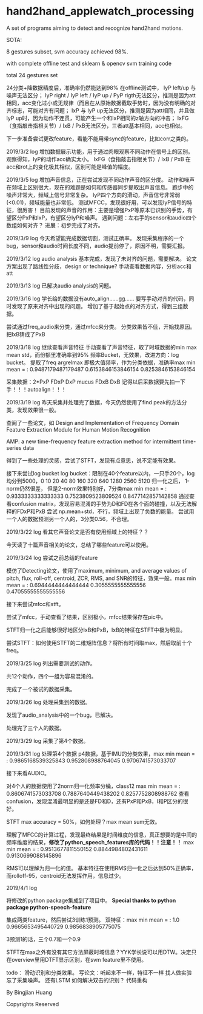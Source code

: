 # hand2hand_applewatch_processing

A set of programs aiming to detect and recognize hand2hand motions.

SOTA:

8 gestures subset, svm accuracy achieved 98%.

with complete offline test and sklearn & opencv svm training code

total 24 gestures set

24分类+降数据精度后，准确率仍然能达到98%
在offline测试中，
IyP left/up 与 噪声无法区分；
IyP right / IyP left / IyP up / PyP rigth无法区分，推测是因为att相同，acc变化过小或无规律（而且在从原始数据截取手势时，因为没有明确的对齐标志，可能对齐有问题；
IxP 与 IyP up无法区分，推测是因为att相同，并且做IyP up时，因为动作不连贯，可能产生一个和IxP相同的z轴方向的冲击；
IxFG（食指敲击指根关节）/ IxB / PxB无法区分，三者att基本相同，acc也相似。

下一步准备尝试更改feature，看能不能用带sync的feature，比如corr之类的。

2019/3/2 log
增加数据展示功能，用于通过肉眼观察不同动作在信号上的区别。
观察得知，IyP的动作acc确实太小。
IxFG（食指敲击指根关节）/ IxB / PxB 在acc和rot上的变化极其相似，区别可能是峰值的幅度。

2019/3/5 log
增加声音信息，正在尝试发现不同动作声音的区分度。
动作和噪声在频域上区别很大，现在的难题是如何和传感器同步提取出声音信息。
跑步中的噪声非常大，频域上信号非常复杂。
IyP四个方向的滑动，声音信号非常弱(<0.01)，频域能量也非常低。
测试MFCC，发现很好用，可以发现IyP信号的特征，很厉害！
目前发现的声音的作用：主要是增强PxP等原本已识别的手势，有望区分PxP和IxP，有望区分IyP和噪声。
遇到问题：左右手的sensor和audio四个数组如何对齐？
进展：初步完成了对齐。

2019/3/9 log
今天希望能完成数据切割，测试正确率。
发现采集程序的一个bug，sensor和audio时间长度不同，audio提前停了，原因不明，需要汇报。

2019/3/12 log
audio analysis 基本完成，发现了未对齐的问题，需要解决。
论文方案出现了路线性分歧，design or technique?
手动查看数据内容，分析acc和att

2019/3/13 log
已解决audio analysis的问题。

2019/3/16 log
学长给的数据没有auto_align……gg……
要写手动对齐的代码，同时发现了原来对齐中出现的问题。
增加了基于起始点的对齐方式，得到三组数据。

尝试通过freq_audio来分类，通过mfcc来分类。
分类效果皆不佳，开始找原因。
把IxB猜成了PxB

2019/3/18 log
继续查看声音特征
手动查看了声音特征，取了时域数据的min max mean std，而份额里准确率到95%
频率Bucket，无效果，改进方向：log bucket。
提取了freq argrelmax 即极大值频率，作为分类依据，准确率max min mean = : 0.9487179487179487 0.6153846153846154 0.8253846153846154

采集数据：2*PxP FDxP DxP mucus FDxB DxB
记得以后采数据要先拍一下手！！！autoalign！！！

2019/3/19 log
昨天采集并处理完了数据，今天仍然使用了find peak的方法分类，发现效果很一般。

查阅了一些论文，如
Design and Implementation of Frequency Domain Feature Extraction Module for Human Motion Recognition

AMP: a new time-frequency feature extraction method for intermittent time-series data

得到了一些处理的灵感，尝试了STFT，发现有点意思，说不定能有效果。

接下来尝试log bucket
log bucket：限制在40个feature以内，一只手20个，log均分到5000，0 10 20 40 80 160 320 640 1280 2560 5120
归一化之后，
1-norm仍然很差，
但是2-norm效果特别好，7分类max min mean = : 0.9333333333333333 0.7523809523809524 0.8477142857142858
通过查看confusion matrix，发现容易混淆的手势为D和FD在各个面的碰撞，以及无法解释的FDxP和PxB
尝试 np.mean+std，不行，频域上出现了负数的能量。
尝试用一个人的数据预测另一个人的，3分类0.56，不合理。

2019/3/22 log
看其它声音论文是否有使用频域上的特征？？

今天读了十篇声音相关的论文，总结了哪些feature可以使用。

2019/3/24 log
尝试之前总结的feature

模仿了Detecting论文，使用了maximum, minimum, and average values of pitch, flux, roll-off, centroid, ZCR, RMS, and SNR的特征，效果一般。max min mean = : 0.6944444444444444 0.3055555555555556 0.47055555555555556

接下来尝试mfcc和stft。

尝试了mfcc，手动查看了结果，区别极小，mfcc结果保存在pic中。

STFT归一化之后能够很好地区分IxB和PxB，IxB的特征在STFT中极为明显。

尝试STFT：如何使用STFT的二维矩阵信息？将所有时间取max，然后取前十个freq。

2019/3/25 log
列出需要测试的动作。

共12个动作，四个一组为容易混淆的。

完成了一个被试的数据采集。

2019/3/26 log
处理采集到的数据。

发现了audio_analysis中的一个bug，已解决。

处理完了三个人的数据。

2019/3/29 log
采集了第4个数据。

2019/3/31 log
处理第4个数据
p4数据，基于IMU的分类效果，max min mean = : 0.9865168539325843 0.952808988764045 0.9706741573033707

接下来看AUDIO。

对4个人的数据使用了2norm归一化频率分桶，class12 max min mean = : 0.8606741573033708 0.7887640449438202 0.8257752808988762
查看confusion，发现混淆最明显的是还是FD和D，还有PxP和PxB，I和P区分的很好。

STFT max accuracy = 50%，如何处理？max mean sum无效。

理解了MFCC的计算过程，发现最终结果是时间维度的信息，真正想要的是中间的频率维度的结果，**修改了python_speech_features库的代码！！注意！！**
max min mean = : 0.9513677811550152 0.8844984802431611 0.9130699088145896

RMS可以理解为归一化的值。
基本特征在使用RMS归一化之后达到50%正确率，而rolloff-95，centroid无法发挥作用，信息过少。

2019/4/1 log

将修改的python package集成到了项目中。
**Special thanks to python package python-speech-feature**

集成两类feature，然后尝试3训练1预测。
双特征：max min mean = : 1.0 0.9665653495440729 0.9856838905775075

3预测1的话，三个0.7和一个0.9

STFT在max之外有没有其它方法屏蔽时域信息？YYK学长说可以用DTW。决定只在overview里用DTFT显示区别，在svm feature里不使用。

todo：
滑动识别和分类效果。
写论文：听起来不一样，特征不一样
找人做实验
忘了采集噪声。
还有LSTM
如何解决双击的识别？
代码重构

By Bingjian Huang

Copyrights Reserved